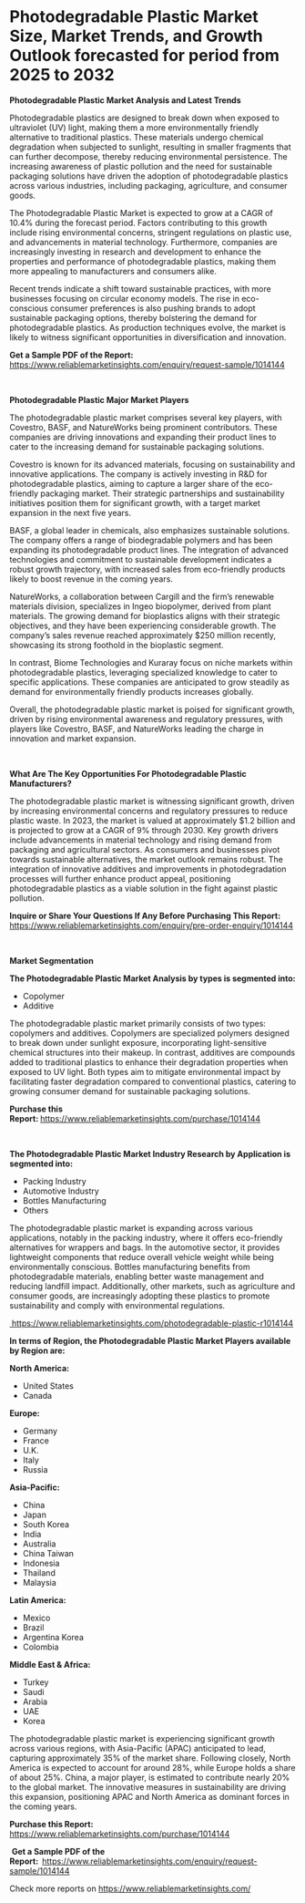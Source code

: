 <p><h1>Photodegradable Plastic Market Size, Market Trends, and Growth Outlook forecasted for period from 2025 to 2032</h1></p><p><strong>Photodegradable Plastic Market Analysis and Latest Trends</strong></p>
<p><p>Photodegradable plastics are designed to break down when exposed to ultraviolet (UV) light, making them a more environmentally friendly alternative to traditional plastics. These materials undergo chemical degradation when subjected to sunlight, resulting in smaller fragments that can further decompose, thereby reducing environmental persistence. The increasing awareness of plastic pollution and the need for sustainable packaging solutions have driven the adoption of photodegradable plastics across various industries, including packaging, agriculture, and consumer goods.</p><p>The Photodegradable Plastic Market is expected to grow at a CAGR of 10.4% during the forecast period. Factors contributing to this growth include rising environmental concerns, stringent regulations on plastic use, and advancements in material technology. Furthermore, companies are increasingly investing in research and development to enhance the properties and performance of photodegradable plastics, making them more appealing to manufacturers and consumers alike.</p><p>Recent trends indicate a shift toward sustainable practices, with more businesses focusing on circular economy models. The rise in eco-conscious consumer preferences is also pushing brands to adopt sustainable packaging options, thereby bolstering the demand for photodegradable plastics. As production techniques evolve, the market is likely to witness significant opportunities in diversification and innovation.</p></p>
<p><strong>Get a Sample PDF of the Report:&nbsp;</strong> <a href="https://www.reliablemarketinsights.com/enquiry/request-sample/1014144?utm_campaign=3188&utm_medium=2&utm_source=Github&utm_content=ia&utm_term=06032025&utm_id=photodegradable-plastic">https://www.reliablemarketinsights.com/enquiry/request-sample/1014144</a></p>
<p>&nbsp;</p>
<p><strong>Photodegradable Plastic Major Market Players</strong></p>
<p><p>The photodegradable plastic market comprises several key players, with Covestro, BASF, and NatureWorks being prominent contributors. These companies are driving innovations and expanding their product lines to cater to the increasing demand for sustainable packaging solutions.</p><p>Covestro is known for its advanced materials, focusing on sustainability and innovative applications. The company is actively investing in R&D for photodegradable plastics, aiming to capture a larger share of the eco-friendly packaging market. Their strategic partnerships and sustainability initiatives position them for significant growth, with a target market expansion in the next five years.</p><p>BASF, a global leader in chemicals, also emphasizes sustainable solutions. The company offers a range of biodegradable polymers and has been expanding its photodegradable product lines. The integration of advanced technologies and commitment to sustainable development indicates a robust growth trajectory, with increased sales from eco-friendly products likely to boost revenue in the coming years.</p><p>NatureWorks, a collaboration between Cargill and the firm’s renewable materials division, specializes in Ingeo biopolymer, derived from plant materials. The growing demand for bioplastics aligns with their strategic objectives, and they have been experiencing considerable growth. The company’s sales revenue reached approximately $250 million recently, showcasing its strong foothold in the bioplastic segment.</p><p>In contrast, Biome Technologies and Kuraray focus on niche markets within photodegradable plastics, leveraging specialized knowledge to cater to specific applications. These companies are anticipated to grow steadily as demand for environmentally friendly products increases globally.</p><p>Overall, the photodegradable plastic market is poised for significant growth, driven by rising environmental awareness and regulatory pressures, with players like Covestro, BASF, and NatureWorks leading the charge in innovation and market expansion.</p></p>
<p>&nbsp;</p>
<p><strong>What Are The Key Opportunities For Photodegradable Plastic Manufacturers?</strong></p>
<p><p>The photodegradable plastic market is witnessing significant growth, driven by increasing environmental concerns and regulatory pressures to reduce plastic waste. In 2023, the market is valued at approximately $1.2 billion and is projected to grow at a CAGR of 9% through 2030. Key growth drivers include advancements in material technology and rising demand from packaging and agricultural sectors. As consumers and businesses pivot towards sustainable alternatives, the market outlook remains robust. The integration of innovative additives and improvements in photodegradation processes will further enhance product appeal, positioning photodegradable plastics as a viable solution in the fight against plastic pollution.</p></p>
<p><strong>Inquire or Share Your Questions If Any Before Purchasing This Report:</strong> <a href="https://www.reliablemarketinsights.com/enquiry/pre-order-enquiry/1014144?utm_campaign=3188&utm_medium=2&utm_source=Github&utm_content=ia&utm_term=06032025&utm_id=photodegradable-plastic">https://www.reliablemarketinsights.com/enquiry/pre-order-enquiry/1014144</a></p>
<p>&nbsp;</p>
<p><strong>Market Segmentation</strong></p>
<p><strong>The Photodegradable Plastic Market Analysis by types is segmented into:</strong></p>
<p><ul><li>Copolymer</li><li>Additive</li></ul></p>
<p><p>The photodegradable plastic market primarily consists of two types: copolymers and additives. Copolymers are specialized polymers designed to break down under sunlight exposure, incorporating light-sensitive chemical structures into their makeup. In contrast, additives are compounds added to traditional plastics to enhance their degradation properties when exposed to UV light. Both types aim to mitigate environmental impact by facilitating faster degradation compared to conventional plastics, catering to growing consumer demand for sustainable packaging solutions.</p></p>
<p><strong>Purchase this Report:&nbsp;</strong><a href="https://www.reliablemarketinsights.com/purchase/1014144?utm_campaign=3188&utm_medium=2&utm_source=Github&utm_content=ia&utm_term=06032025&utm_id=photodegradable-plastic">https://www.reliablemarketinsights.com/purchase/1014144</a></p>
<p>&nbsp;</p>
<p><strong>The Photodegradable Plastic Market Industry Research by Application is segmented into:</strong></p>
<p><ul><li>Packing Industry</li><li>Automotive Industry</li><li>Bottles Manufacturing</li><li>Others</li></ul></p>
<p><p>The photodegradable plastic market is expanding across various applications, notably in the packing industry, where it offers eco-friendly alternatives for wrappers and bags. In the automotive sector, it provides lightweight components that reduce overall vehicle weight while being environmentally conscious. Bottles manufacturing benefits from photodegradable materials, enabling better waste management and reducing landfill impact. Additionally, other markets, such as agriculture and consumer goods, are increasingly adopting these plastics to promote sustainability and comply with environmental regulations.</p></p>
<p><a href="https://www.reliablemarketinsights.com/photodegradable-plastic-r1014144?utm_campaign=3188&utm_medium=2&utm_source=Github&utm_content=ia&utm_term=06032025&utm_id=photodegradable-plastic">&nbsp;https://www.reliablemarketinsights.com/photodegradable-plastic-r1014144</a></p>
<p><strong>In terms of Region, the Photodegradable Plastic Market Players available by Region are:</strong></p>
<p>
    <p> <strong> North America: </strong>
        <ul>
            <li>United States</li>
            <li>Canada</li>
        </ul>
        </p> 
    <p> <strong> Europe: </strong>
        <ul>
            <li>Germany</li>
            <li>France</li>
            <li>U.K.</li>
            <li>Italy</li>
            <li>Russia</li>
        </ul>
        </p> 
    <p> <strong> Asia-Pacific: </strong>
        <ul>
            <li>China</li>
            <li>Japan</li>
            <li>South Korea</li>
            <li>India</li>
            <li>Australia</li>
            <li>China Taiwan</li>
            <li>Indonesia</li>
            <li>Thailand</li>
            <li>Malaysia</li>
        </ul>
        </p> 
    <p> <strong> Latin America: </strong>
        <ul>
            <li>Mexico</li>
            <li>Brazil</li>
            <li>Argentina Korea</li>
            <li>Colombia</li>
        </ul>
        </p> 
    <p> <strong> Middle East & Africa: </strong>
        <ul>
            <li>Turkey</li>
            <li>Saudi</li>
            <li>Arabia</li>
            <li>UAE</li>
            <li>Korea</li>
        </ul>
    </p>
    </p>
<p><p>The photodegradable plastic market is experiencing significant growth across various regions, with Asia-Pacific (APAC) anticipated to lead, capturing approximately 35% of the market share. Following closely, North America is expected to account for around 28%, while Europe holds a share of about 25%. China, a major player, is estimated to contribute nearly 20% to the global market. The innovative measures in sustainability are driving this expansion, positioning APAC and North America as dominant forces in the coming years.</p></p>
<p><strong>Purchase this Report: </strong><a href="https://www.reliablemarketinsights.com/purchase/1014144?utm_campaign=3188&utm_medium=2&utm_source=Github&utm_content=ia&utm_term=06032025&utm_id=photodegradable-plastic">https://www.reliablemarketinsights.com/purchase/1014144</a></p>
<p>&nbsp;<strong>Get a Sample PDF of the Report:&nbsp;&nbsp;</strong><a href="https://www.reliablemarketinsights.com/enquiry/request-sample/1014144?utm_campaign=3188&utm_medium=2&utm_source=Github&utm_content=ia&utm_term=06032025&utm_id=photodegradable-plastic">https://www.reliablemarketinsights.com/enquiry/request-sample/1014144</a></p>
<p><strong></strong></p>
<p>Check more reports on <a href="https://www.reliablemarketinsights.com/?utm_campaign=3188&utm_medium=2&utm_source=Github&utm_content=ia&utm_term=06032025&utm_id=photodegradable-plastic">https://www.reliablemarketinsights.com/</a></p>